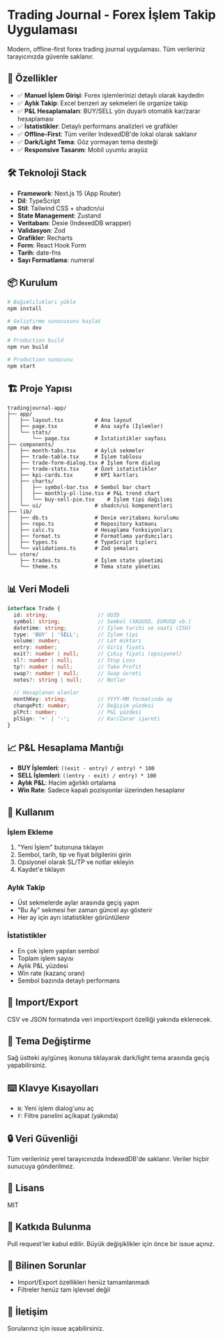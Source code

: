 # Trading Journal - Forex İşlem Takip Uygulaması

Modern, offline-first forex trading journal uygulaması. Tüm verileriniz tarayıcınızda güvenle saklanır.

## 🚀 Özellikler

- ✅ **Manuel İşlem Girişi**: Forex işlemlerinizi detaylı olarak kaydedin
- ✅ **Aylık Takip**: Excel benzeri ay sekmeleri ile organize takip
- ✅ **P&L Hesaplamaları**: BUY/SELL yön duyarlı otomatik kar/zarar hesaplaması
- ✅ **İstatistikler**: Detaylı performans analizleri ve grafikler
- ✅ **Offline-First**: Tüm veriler IndexedDB'de lokal olarak saklanır
- ✅ **Dark/Light Tema**: Göz yormayan tema desteği
- ✅ **Responsive Tasarım**: Mobil uyumlu arayüz

## 🛠️ Teknoloji Stack

- **Framework**: Next.js 15 (App Router)
- **Dil**: TypeScript
- **Stil**: Tailwind CSS + shadcn/ui
- **State Management**: Zustand
- **Veritabanı**: Dexie (IndexedDB wrapper)
- **Validasyon**: Zod
- **Grafikler**: Recharts
- **Form**: React Hook Form
- **Tarih**: date-fns
- **Sayı Formatlama**: numeral

## 📦 Kurulum

```bash
# Bağımlılıkları yükle
npm install

# Geliştirme sunucusunu başlat
npm run dev

# Production build
npm run build

# Production sunucusu
npm start
```

## 🏗️ Proje Yapısı

```
tradingjournal-app/
├── app/
│   ├── layout.tsx          # Ana layout
│   ├── page.tsx            # Ana sayfa (İşlemler)
│   └── stats/
│       └── page.tsx        # İstatistikler sayfası
├── components/
│   ├── month-tabs.tsx      # Aylık sekmeler
│   ├── trade-table.tsx     # İşlem tablosu
│   ├── trade-form-dialog.tsx # İşlem form dialog
│   ├── trade-stats.tsx     # Özet istatistikler
│   ├── kpi-cards.tsx       # KPI kartları
│   ├── charts/
│   │   ├── symbol-bar.tsx  # Sembol bar chart
│   │   ├── monthly-pl-line.tsx # P&L trend chart
│   │   └── buy-sell-pie.tsx    # İşlem tipi dağılımı
│   └── ui/                 # shadcn/ui komponentleri
├── lib/
│   ├── db.ts               # Dexie veritabanı kurulumu
│   ├── repo.ts             # Repository katmanı
│   ├── calc.ts             # Hesaplama fonksiyonları
│   ├── format.ts           # Formatlama yardımcıları
│   ├── types.ts            # TypeScript tipleri
│   └── validations.ts      # Zod şemaları
└── store/
    ├── trades.ts           # İşlem state yönetimi
    └── theme.ts            # Tema state yönetimi
```

## 📊 Veri Modeli

```typescript
interface Trade {
  id: string;                // UUID
  symbol: string;            // Sembol (XAUUSD, EURUSD vb.)
  datetime: string;          // İşlem tarihi ve saati (ISO)
  type: 'BUY' | 'SELL';      // İşlem tipi
  volume: number;            // Lot miktarı
  entry: number;             // Giriş fiyatı
  exit?: number | null;      // Çıkış fiyatı (opsiyonel)
  sl?: number | null;        // Stop Loss
  tp?: number | null;        // Take Profit
  swap?: number | null;      // Swap ücreti
  notes?: string | null;     // Notlar
  
  // Hesaplanan alanlar
  monthKey: string;          // YYYY-MM formatında ay
  changePct: number;         // Değişim yüzdesi
  plPct: number;             // P&L yüzdesi
  plSign: '+' | '-';         // Kar/Zarar işareti
}
```

## 📈 P&L Hesaplama Mantığı

- **BUY İşlemleri**: `((exit - entry) / entry) * 100`
- **SELL İşlemleri**: `((entry - exit) / entry) * 100`
- **Aylık P&L**: Hacim ağırlıklı ortalama
- **Win Rate**: Sadece kapalı pozisyonlar üzerinden hesaplanır

## 🎯 Kullanım

### İşlem Ekleme
1. "Yeni İşlem" butonuna tıklayın
2. Sembol, tarih, tip ve fiyat bilgilerini girin
3. Opsiyonel olarak SL/TP ve notlar ekleyin
4. Kaydet'e tıklayın

### Aylık Takip
- Üst sekmelerde aylar arasında geçiş yapın
- "Bu Ay" sekmesi her zaman güncel ayı gösterir
- Her ay için ayrı istatistikler görüntülenir

### İstatistikler
- En çok işlem yapılan sembol
- Toplam işlem sayısı
- Aylık P&L yüzdesi
- Win rate (kazanç oranı)
- Sembol bazında detaylı performans

## 🔄 Import/Export

CSV ve JSON formatında veri import/export özelliği yakında eklenecek.

## 🌙 Tema Değiştirme

Sağ üstteki ay/güneş ikonuna tıklayarak dark/light tema arasında geçiş yapabilirsiniz.

## ⌨️ Klavye Kısayolları

- `N`: Yeni işlem dialog'unu aç
- `F`: Filtre panelini aç/kapat (yakında)

## 🔒 Veri Güvenliği

Tüm verileriniz yerel tarayıcınızda IndexedDB'de saklanır. Veriler hiçbir sunucuya gönderilmez.

## 📝 Lisans

MIT

## 🤝 Katkıda Bulunma

Pull request'ler kabul edilir. Büyük değişiklikler için önce bir issue açınız.

## 🐛 Bilinen Sorunlar

- Import/Export özellikleri henüz tamamlanmadı
- Filtreler henüz tam işlevsel değil

## 📧 İletişim

Sorularınız için issue açabilirsiniz.
